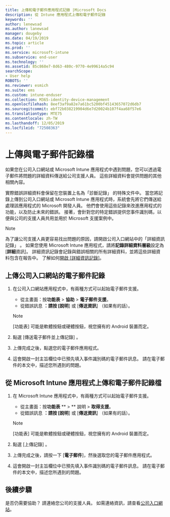 ```yaml
---
title: 上傳和電子郵件應用程式記錄 |Microsoft Docs
description: 從 Intune 應用程式上傳和電子郵件記錄
keywords: ''
author: lenewsad
ms.author: lanewsad
manager: dougeby
ms.date: 04/19/2019
ms.topic: article
ms.prod: ''
ms.service: microsoft-intune
ms.subservice: end-user
ms.technology: ''
ms.assetid: 85c868e7-8d63-480c-9770-4e99614a5c94
searchScope:
- User help
ROBOTS: ''
ms.reviewer: esmich
ms.suite: ems
ms.custom: intune-enduser
ms.collection: M365-identity-device-management
ms.openlocfilehash: 8eef3af9a82e7a61bc5200bf45143657072d6db7
ms.sourcegitcommit: ebf72b038219904d6e7d20024b107f4aa68f57e6
ms.translationtype: MTE75
ms.contentlocale: zh-TW
ms.lasthandoff: 12/05/2019
ms.locfileid: "72508363"
---
```

# <a name="upload-and-email-logs"></a>上傳與電子郵件記錄檔  

如果您在公司入口網站或 Microsoft Intune 應用程式中遇到問題，您可以透過電子郵件將問題的詳細資料傳送給公司支援人員。 這些詳細資料會提供問題的其他相關內容。  

實際錯誤詳細資料會保留在您裝置上名為「診斷記錄」  的特殊文件中。 當您將記錄上傳到公司入口網站或 Microsoft Intune 應用程式時，系統會先將它們傳送給處理該應用程式的 Microsoft 開發人員。 他們會使用這些記錄來改進應用程式的功能，以及防止未來的錯誤。 接著，會針對您的特定錯誤提供您事件識別碼，以便與公司的支援人員共用並用於 Microsoft 支援案例中。  

> [!Note]
> 為了讓公司支援人員更容易找出問題的原因，請開啟公司入口網站中的「詳細資訊記錄」  。 如果您使用 Microsoft Intune 應用程式，請將**記錄詳細資料層級**設定為 [**詳細**資訊]。 詳細資訊記錄會記錄與錯誤相關的所有詳細資料，並將這些詳細資料包含在報告中。 了解如何[開啟 [詳細資訊記錄]](use-verbose-logging-to-help-your-it-administrator-fix-device-issues-android.md)。  

## <a name="upload-and-email-logs-from-company-portal"></a>上傳公司入口網站的電子郵件記錄  

1. 在公司入口網站應用程式中，有兩種方式可以起始電子郵件支援。
    * 從主畫面：按**功能表** > **協助** > **電子郵件支援**。  
    * 從錯誤訊息 **：請按 [說明**] 或 [**傳送資訊**] （如果有的話）。  

    > [!NOTE]
    > [功能表]  可能是軟體按鈕或硬體按鈕，視您擁有的 Android 裝置而定。  

3. 點選 [傳送電子郵件並上傳記錄]  。  
4. 上傳完成之後，點選您的電子郵件應用程式。 
5. 這會開啟一封主旨欄位中已預先填入事件識別碼的電子郵件訊息。 請在電子郵件的本文中，描述您所遇到的問題。    


## <a name="upload-and-email-logs-from-microsoft-intune-app"></a>從 Microsoft Intune 應用程式上傳和電子郵件記錄檔   

1. 在 Microsoft Intune 應用程式中，有兩種方式可以起始電子郵件支援。  
    * 從主畫面：按**功能表** ** > ** 說明 > **取得支援**。  
    * 從錯誤訊息 **：請按 [說明**] 或 [**傳送資訊**] （如果有的話）。  

    > [!NOTE]
    > [功能表]  可能是軟體按鈕或硬體按鈕，視您擁有的 Android 裝置而定。

3. 點選 [上傳記錄]  。  
4. 上傳完成之後，請按一下 [**電子郵件**]，然後選取您的電子郵件應用程式。  
5. 這會開啟一封主旨欄位中已預先填入事件識別碼的電子郵件訊息。 請在電子郵件的本文中，描述您所遇到的問題。  

## <a name="next-steps"></a>後續步驟  

是否仍需要協助？ 請連絡您公司的支援人員。 如需連絡資訊，請查看[公司入口網站](https://go.microsoft.com/fwlink/?linkid=2010980)。
